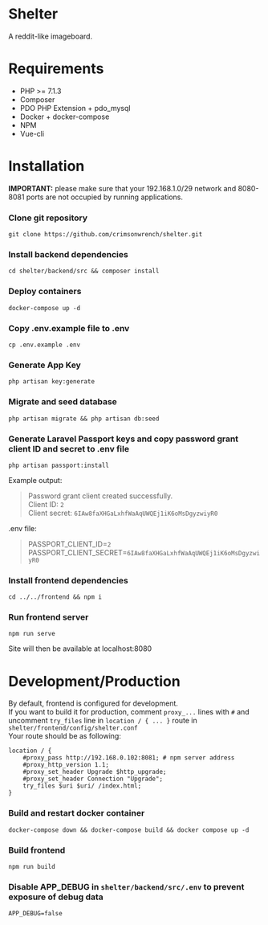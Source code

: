# Shelter
A reddit-like imageboard.

# Requirements
 - PHP >= 7.1.3
 - Composer
 - PDO PHP Extension + pdo_mysql
 - Docker + docker-compose
 - NPM
 - Vue-cli

# Installation
**IMPORTANT:** please make sure that your 192.168.1.0/29 network and 8080-8081 ports are not occupied by running applications.

### Clone git repository
```
git clone https://github.com/crimsonwrench/shelter.git
```
### Install backend dependencies
```
cd shelter/backend/src && composer install
```
### Deploy containers
```
docker-compose up -d
```
### Copy .env.example file to .env
```
cp .env.example .env
```
### Generate App Key
```
php artisan key:generate
```
### Migrate and seed database
```
php artisan migrate && php artisan db:seed
```
### Generate Laravel Passport keys and copy password grant client ID and secret to .env file
```
php artisan passport:install
```
Example output:
> Password grant client created successfully.\
> Client ID: `2`\
> Client secret: `6IAw8faXHGaLxhfWaAqUWQEj1iK6oMsDgyzwiyR0`

.env file:
> PASSPORT_CLIENT_ID=`2`\
> PASSPORT_CLIENT_SECRET=`6IAw8faXHGaLxhfWaAqUWQEj1iK6oMsDgyzwiyR0`

### Install frontend dependencies
```
cd ../../frontend && npm i
```

### Run frontend server
```
npm run serve
```
Site will then be available at localhost:8080

# Development/Production
By default, frontend is configured for development.\
If you want to build it for production, comment `proxy_...` lines with `#` and uncomment `try_files` line in `location / { ... }` route in `shelter/frontend/config/shelter.conf`\
Your route should be as following:
```
location / {
    #proxy_pass http://192.168.0.102:8081; # npm server address
    #proxy_http_version 1.1;
    #proxy_set_header Upgrade $http_upgrade;
    #proxy_set_header Connection "Upgrade";
    try_files $uri $uri/ /index.html;
}
```
### Build and restart docker container
```
docker-compose down && docker-compose build && docker compose up -d
```
### Build frontend
```
npm run build
```
### Disable APP_DEBUG in `shelter/backend/src/.env` to prevent exposure of debug data
```
APP_DEBUG=false
```